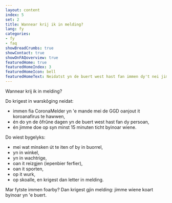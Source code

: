 ```yaml
---
layout: content
index: 5
set: 2
title: Wannear krij ik in melding?
lang: fy
categories:
- fy
- faq
showBreadCrumbs: true
showContact: true
showOnFAQoverview: true
featuredHome: true
featuredHomeIndex: 3
featuredHomeIcon: bell
featuredHomeText: Neidatst yn de buert west hast fan immen dy't nei jim moeting test is en koroana hat.
---
```

Wannear krij ik in melding?

Do krigest in warskôging neidat:
*  immen fia CoronaMelder yn 'e mande mei de GGD oanjout it koroanafirus te hawwen,
*  én do yn de ôfrûne dagen yn de buert west hast fan dy persoan,
*  én jimme doe op syn minst 15 minuten ticht byinoar wiene.

Do wiest bygelyks:
*  mei wat minsken út te iten of by in buorrel,
*  yn in winkel,
*  yn in wachtrige,
*  oan it reizgjen (iepenbier ferfier),
*  oan it sporten,
*  op it wurk,
*  op skoalle,
en krigest dan letter in melding.

Mar fytste immen foarby? Dan krigest gjin melding: jimme wiene koart byinoar yn 'e buert.
